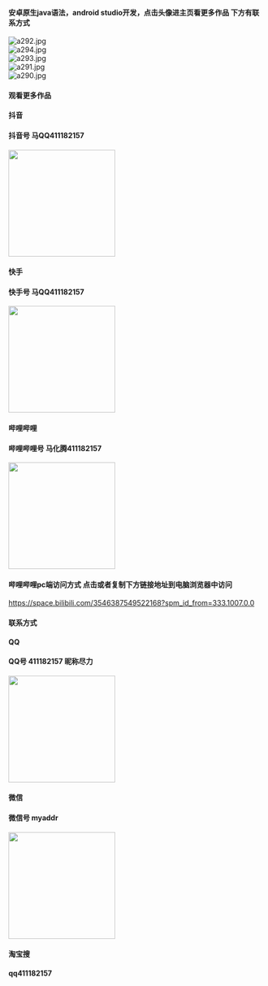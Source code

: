 #### 安卓原生java语法，android studio开发，点击头像进主页看更多作品 下方有联系方式

 <img src='https://img.alicdn.com/imgextra/i1/1658540494/O1CN01NoN1De1FWIcAECZhr_!!1658540494.jpg' alt='a292.jpg' /></br> 
 <img src='https://img.alicdn.com/imgextra/i3/1658540494/O1CN01KzJt431FWIcBUdfqd_!!1658540494.jpg' alt='a294.jpg' /></br> 
 <img src='https://img.alicdn.com/imgextra/i1/1658540494/O1CN01l9Namm1FWIcESkxVn_!!1658540494.jpg' alt='a293.jpg' /></br> 
 <img src='https://img.alicdn.com/imgextra/i1/1658540494/O1CN01zF0gfc1FWIcAECyeu_!!1658540494.jpg' alt='a291.jpg' /></br> 
 <img src='https://img.alicdn.com/imgextra/i3/1658540494/O1CN01ccJOEE1FWIc9xfZPj_!!1658540494.jpg' alt='a290.jpg' /></br>

#### 观看更多作品

#### 抖音
#### 抖音号  马QQ411182157
<img src="https://gitee.com/QQ411182157/mingpian/raw/master/douyin.png" width="210px">

#### 快手
#### 快手号  马QQ411182157

<img src="https://gitee.com/QQ411182157/mingpian/raw/master/kuaishou.jpg" width="210px">

#### 哔哩哔哩
#### 哔哩哔哩号  马化腾411182157

<img src="https://gitee.com/QQ411182157/mingpian/raw/master/bili.png" width="210px">

#### 哔哩哔哩pc端访问方式 点击或者复制下方链接地址到电脑浏览器中访问

https://space.bilibili.com/3546387549522168?spm_id_from=333.1007.0.0


#### 联系方式
#### QQ
#### QQ号 411182157 昵称尽力

<img src="https://gitee.com/QQ411182157/mingpian/raw/master/qq.jpg" width="210px">

#### 微信
#### 微信号 myaddr

<img src="https://gitee.com/QQ411182157/mingpian/raw/master/weixin.png" width="210px">

#### 淘宝搜
#### qq411182157
